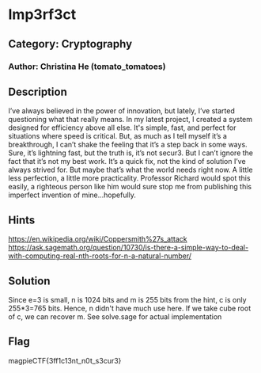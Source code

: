 # Imp3rf3ct
## Category: Cryptography
### Author: Christina He (tomato_tomatoes)

## Description
I’ve always believed in the power of innovation, but lately, I’ve started questioning what that really means. In my latest project, I created a system designed for efficiency above all else. It's simple, fast, and perfect for situations where speed is critical. But, as much as I tell myself it’s a breakthrough, I can’t shake the feeling that it’s a step back in some ways. Sure, it’s lightning fast, but the truth is, it’s not secur3. But I can’t ignore the fact that it’s not my best work. It’s a quick fix, not the kind of solution I’ve always strived for. But maybe that’s what the world needs right now. A little less perfection, a little more practicality. Professor Richard would spot this easily, a righteous person like him would sure stop me from publishing this imperfect invention of mine...hopefully. 

## Hints
https://en.wikipedia.org/wiki/Coppersmith%27s_attack
https://ask.sagemath.org/question/10730/is-there-a-simple-way-to-deal-with-computing-real-nth-roots-for-n-a-natural-number/

## Solution
Since e=3 is small, n is 1024 bits and m is 255 bits from the hint, c is only 255*3=765 bits. Hence, n didn't have much use here. If we take cube root of c, we can recover m.
See solve.sage for actual implementation

## Flag
magpieCTF{3ff1c13nt_n0t_s3cur3}
